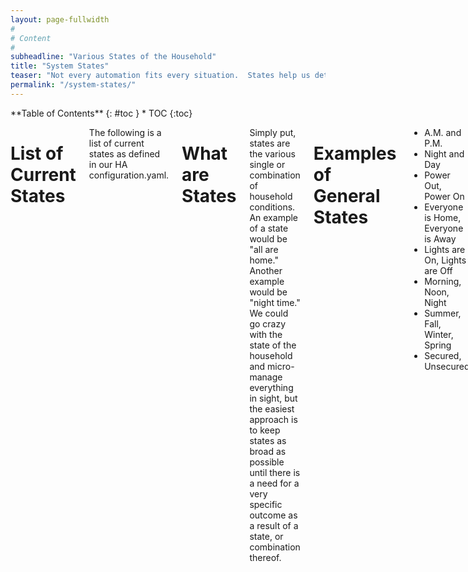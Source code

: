 ```yaml
---
layout: page-fullwidth
#
# Content
#
subheadline: "Various States of the Household"
title: "System States"
teaser: "Not every automation fits every situation.  States help us determine what can and cannot happen, and when it can happen."
permalink: "/system-states/"
---
```

<div class="row">
<div class="medium-4 medium-push-8 columns" markdown="1">
<div class="panel radius" markdown="1">
**Table of Contents**
{: #toc }
*  TOC
{:toc}
</div>
</div><!-- /.medium-4.columns -->



<div class="medium-8 medium-pull-4 columns" markdown="1">

# List of Current States

The following is a list of current states as defined in our HA configuration.yaml.



# What are States

Simply put, states are the various single or combination of household conditions.  An example of a state would be "all are home."  Another example would be "night time."  We could go crazy with the state of the household and micro-manage everything in sight, but the easiest approach is to keep states as broad as possible until there is a need for a very specific outcome as a result of a state, or combination thereof.

# Examples of General States

- A.M. and P.M.
- Night and Day
- Power Out, Power On
- Everyone is Home, Everyone is Away
- Lights are On, Lights are Off
- Morning, Noon, Night
- Summer, Fall, Winter, Spring
- Secured, Unsecured

# Examples of Specific States

- Jon is home but his car is not.
- Melanie is thirsty.
- There's no ice in the ice-maker and the bottle of Gin is empty.
-



## Test 2
### test 3
#### Test 4

</div><!-- /.medium-8.columns -->
</div><!-- /.row -->
